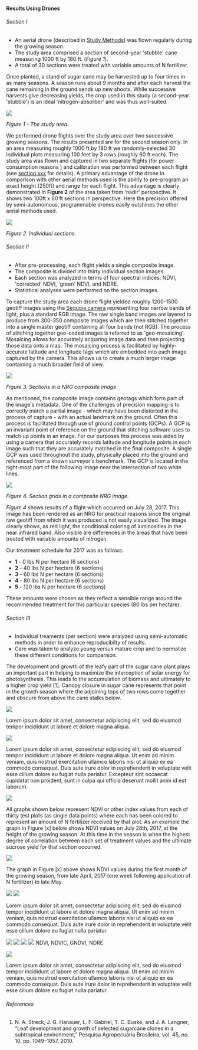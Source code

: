 #### Results Using Drones

###### Section I

* An aerial drone (described in [Study Methods](./study_methods.md)) was flown regularly during the growing season.  
* The study area comprised a section of second-year 'stubble' cane measuring 1000 ft by 180 ft. (_Figure 1_).
* A total of 30 sections were treated with variable amounts of N fertilizer. 

Once planted, a stand of sugar cane may be harvested up to four times in as many seasons. A season runs about 9 months 
and after each harvest the cane remaining in the ground sends up new shoots. While successive harvests give decreasing 
yields, the crop used in this study (a second-year 'stubble') is an ideal 'nitrogen-absorber' and was thus well-suited. 

![](/Users/geraldmc/2018Code/sare/sare_grant/readme_resources/img/study_area.png)

_Figure 1 - The study area._

We performed drone flights over the study area over two successive growing seasons. The results presented are for the 
second season only. In an area measuring roughly 1000 ft by 180 ft we randomly-selected 30 individual plots measuring 
100 feet by 3 rows (roughly 60 ft each). The study area was flown and captured in two separate flights (for power consumption 
reasons ) and calibration was performed between each flight (see [section xxx]() for details). A primary advantage of 
the drone in comparison with other aerial methods used is the ability to pre-program an exact height (250ft) and range for each 
flight. This advantage is clearly demonstrated in __Figure 2__ of the area taken from  'nadir' perspective. It shows 
two 100ft x 60 ft sections in perspective. Here the precision offered by semi-autonomous, programmable drones easily 
outshines the other aerial methods used.  

![](/Users/geraldmc/2018Code/sare/sare_grant/readme_resources/img/RGB_SARE-Cropped.png)

_Figure 2. Individual sections._
  

###### Section II

* After pre-processing, each flight yields a single composite image.
* The composite is divided into thirty individual section images.  
* Each section was analyzed in terms of four spectral indices: NDVI, 'corrected' NDVI, 'green' NDVI, and NDRE.
* Statistical analyses were performed on the section images. 

To capture the study area each drone flight yielded roughly 1200-1500 geotiff images using the [Sequoia camera]() representing 
four narrow bands of light, plus a standard RGB image. The raw single band images are layered to produce from 300-350 composite images 
which are then stitched together into a single master geotiff containing all four bands (not RGB). The process of 
stitching together geo-coded images is referred to as 'geo-mosaicing'. Mosaicing allows for accurately acquiring image 
data and then projecting those data onto a map. The mosaicing process is facilitated by highly-accurate latitude and 
longitude tags which are embedded into each image captured by the camera. This allows us to create a much larger image 
containing a much broader field of view. 

![](/Users/geraldmc/2018Code/sare/sare_grant/readme_resources/img/NGR_highlight.png)

_Figure 3. Sections in a NRG composite image._

As mentioned, the composite image contains geotags which form part of the image's metadata. One of the challenges of 
precision mapping is to correctly match a partial image - which may have been distorted in the process of capture - with an 
actual landmark on the ground. Often this process is facilitated through use of ground control points (GCPs). A GCP is an 
invariant point of reference on the ground that stitching software uses to match up points in an image. For our purposes this
process was aided by using a camera that accurately records latitude and longitude points in each image such that they are 
accurately matched in the final composite. A single GCP was used throughout the study, physically placed into the ground 
and referenced from a known surveyor's benchmark. The GCP is located in the right-most part of the following image near the intersection of two white lines.     

![](/Users/geraldmc/2018Code/sare/sare_grant/readme_resources/img/NGR_SARE-Cropped.png)

_Figure 4. Section grids in a composite NRG image._

_Figure 4_ shows results of a flight which occurred on July 28, 2017. This image has been rendered as an NRG 
for practical reasons since the original raw geotiff from which it was produced is not easily visualized. The image clearly shows, as red light, the 
conditional coloring of luminosities in the near infrared band. Also visible are differences in the areas that have been
treated with variable amounts of nitrogen.

Our treatment schedule for 2017 was as follows: 

* __1__ -   0 lbs N per hectare (6 sections)
* __2__ -  40 lbs N per hectare (6 sections)
* __3__ -  60 lbs N per hectare (6 sections)
* __4__ -  80 lbs N per hectare (6 sections)
* __5__ - 120 lbs N per hectare (6 sections)

These amounts were chosen as they reflect a sensible range around the recommended treatment for this particular species (80 lbs 
per hectare).

###### Section III

* Individual treaments (per section) were analyzed using semi-automatic methods in order to enhance reproducibilty of results.
* Care was taken to analyze young versus mature crop and to normalize these different conditions for comparison.

The development and growth of the leafy part of the sugar cane plant plays an important part in helping to maximize the 
interception of solar energy for photosynthesis. This leads to the accumulation of biomass and ultimately to a higher crop 
yield [1]. Canopy closure in sugar cane represents that point in the growth season where the adjoining tops of two rows come
together and obscure from above the cane stalks below.   
 
![](/Users/geraldmc/2018Code/sare/sare_grant/readme_resources/img/NGR-segment.png)

Lorem ipsum dolor sit amet, consectetur adipiscing elit, sed do eiusmod tempor incididunt ut labore et dolore magna aliqua.

![](/Users/geraldmc/2018Code/sare/sare_grant/readme_resources/img/NDVI-segment.png)

Lorem ipsum dolor sit amet, consectetur adipiscing elit, sed do eiusmod tempor incididunt ut labore et dolore magna aliqua. Ut enim ad minim veniam, quis nostrud exercitation ullamco laboris nisi ut aliquip ex ea commodo consequat. Duis aute irure dolor in reprehenderit in voluptate velit esse cillum dolore eu fugiat nulla pariatur. Excepteur sint occaecat cupidatat non proident, sunt in culpa qui officia deserunt mollit anim id est laborum.

![](/Users/geraldmc/2018Code/sare/sare_grant/readme_resources/img/NGR-segment-mature.png)


All graphs shown below represent NDVI or other index values from each of thirty test plots (as single data points) 
where each has been colored to represent an amount of N fertilizer received by that plot. 
As an example the graph in Figure [x] below shows NDVI values on July 28th, 2017, at the height of the 
growing season. At this time in the season is when the highest degree of correlation between each set of treatment values and 
the ultimate sucrose yield for that section occurred. 

![](/Users/geraldmc/2018Code/sare/sare_grant/figures/ndvi/ndvi_winner.png)

The graph in Figure [x] above shows NDVI values during the first month of the growing season, from late April, 2017 
(one week following application of N fertilizer) to late May.

![](/Users/geraldmc/2018Code/sare/sare_grant/figures/ndvi/ndvi_one2three.png)
![](/Users/geraldmc/2018Code/sare/sare_grant/figures/ndvi/ndvi_four2six.png)

Lorem ipsum dolor sit amet, consectetur adipiscing elit, sed do eiusmod tempor incididunt ut labore et dolore magna aliqua. Ut enim ad minim veniam, quis nostrud exercitation ullamco laboris nisi ut aliquip ex ea commodo consequat. Duis aute irure dolor in reprehenderit in voluptate velit esse cillum dolore eu fugiat nulla pariatur.


![](/Users/geraldmc/2018Code/sare/sare_grant/figures/ndvi/ndvi_all_spectral_data.png)
![](/Users/geraldmc/2018Code/sare/sare_grant/figures/ndvic/ndvic_all_spectral_data.png)
![](/Users/geraldmc/2018Code/sare/sare_grant/figures/gndvi/gndvi_all_spectral_data.png)
![](/Users/geraldmc/2018Code/sare/sare_grant/figures/ndre/ndre_all_spectral_data.png)
NDVI, NDVIC, GNDVI, NDRE



![](/Users/geraldmc/2018Code/sare/sare_grant/figures/ndvi/ndvi_correlation.png)

Lorem ipsum dolor sit amet, consectetur adipiscing elit, sed do eiusmod tempor incididunt ut labore et dolore magna aliqua. Ut enim ad minim veniam, quis nostrud exercitation ullamco laboris nisi ut aliquip ex ea commodo consequat. Duis aute irure dolor in reprehenderit in voluptate velit esse cillum dolore eu fugiat nulla pariatur.

###### References

1. N. A. Streck, J. G. Hanauer, L. F. Gabriel, T. C. Buske, and J. A. Langner, “Leaf development and growth of selected sugarcane clones in a subtropical environment,” Pesquisa Agropecuária Brasileira, vol. 45, no. 10, pp. 1049–1057, 2010.